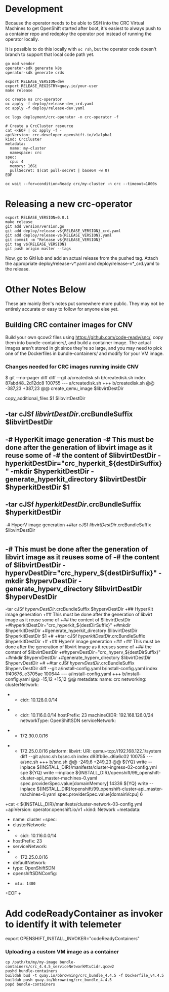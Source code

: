 # Development

Because the operator needs to be able to SSH into the CRC Virtual
Machines to get OpenShift started after boot, it's easiest to always
push to a container repo and redeploy the operator pod instead of
running the operator locally.

It is possible to do this locally with `oc rsh`, but the operator code
doesn't branch to support that local code path yet.

```
go mod vendor
operator-sdk generate k8s
operator-sdk generate crds

export RELEASE_VERSION=dev
export RELEASE_REGISTRY=quay.io/your-user
make release

oc create ns crc-operator
oc apply -f deploy/release-dev_crd.yaml
oc apply -f deploy/release-dev.yaml

oc logs deployment/crc-operator -n crc-operator -f

# Create a CrcCluster resource
cat <<EOF | oc apply -f -
apiVersion: crc.developer.openshift.io/v1alpha1
kind: CrcCluster
metadata:
  name: my-cluster
  namespace: crc
spec:
  cpu: 4
  memory: 16Gi
  pullSecret: $(cat pull-secret | base64 -w 0)
EOF

oc wait --for=condition=Ready crc/my-cluster -n crc --timeout=1800s
```


# Releasing a new crc-operator

```
export RELEASE_VERSION=0.0.1
make release
git add version/version.go
git add deploy/release-v${RELEASE_VERSION}_crd.yaml 
git add deploy/release-v${RELEASE_VERSION}.yaml
git commit -m "Release v${RELEASE_VERSION}"
git tag v${RELEASE_VERSION}
git push origin master --tags
```

Now, go to GitHub and add an actual release from the pushed
tag. Attach the appropriate deploy/release-v*.yaml and
deploy/release-v*_crd.yaml to the release.

# Other Notes Below

These are mainly Ben's notes put somewhere more public. They may not
be entirely accurate or easy to follow for anyone else yet.

## Building CRC container images for CNV

Build your own qcow2 files using https://github.com/code-ready/snc/,
copy them into bundle-containers/, and build a container image. The
actual images aren't stored in git since they're so large, and you may
need to pick one of the Dockerfiles in bundle-containers/ and modify
for your VM image.

### Changes needed for CRC images running inside CNV

$ git --no-pager diff
diff --git a/createdisk.sh b/createdisk.sh
index 87abd48..2d12dc8 100755
--- a/createdisk.sh
+++ b/createdisk.sh
@@ -387,23 +387,23 @@ create_qemu_image $libvirtDestDir
 
 copy_additional_files $1 $libvirtDestDir
 
-tar cJSf $libvirtDestDir.$crcBundleSuffix $libvirtDestDir
-
-# HyperKit image generation
-# This must be done after the generation of libvirt image as it reuse some of
-# the content of $libvirtDestDir
-hyperkitDestDir="crc_hyperkit_${destDirSuffix}"
-mkdir $hyperkitDestDir
-generate_hyperkit_directory $libvirtDestDir $hyperkitDestDir $1
-
-tar cJSf $hyperkitDestDir.$crcBundleSuffix $hyperkitDestDir
-
-# HyperV image generation
+#tar cJSf $libvirtDestDir.$crcBundleSuffix $libvirtDestDir
 #
-# This must be done after the generation of libvirt image as it reuses some of
-# the content of $libvirtDestDir
-hypervDestDir="crc_hyperv_${destDirSuffix}"
-mkdir $hypervDestDir
-generate_hyperv_directory $libvirtDestDir $hypervDestDir
-
-tar cJSf $hypervDestDir.$crcBundleSuffix $hypervDestDir
+## HyperKit image generation
+## This must be done after the generation of libvirt image as it reuse some of
+## the content of $libvirtDestDir
+#hyperkitDestDir="crc_hyperkit_${destDirSuffix}"
+#mkdir $hyperkitDestDir
+#generate_hyperkit_directory $libvirtDestDir $hyperkitDestDir $1
+#
+#tar cJSf $hyperkitDestDir.$crcBundleSuffix $hyperkitDestDir
+#
+## HyperV image generation
+##
+## This must be done after the generation of libvirt image as it reuses some of
+## the content of $libvirtDestDir
+#hypervDestDir="crc_hyperv_${destDirSuffix}"
+#mkdir $hypervDestDir
+#generate_hyperv_directory $libvirtDestDir $hypervDestDir
+#
+#tar cJSf $hypervDestDir.$crcBundleSuffix $hypervDestDir
diff --git a/install-config.yaml b/install-config.yaml
index 1f40676..e3705ae 100644
--- a/install-config.yaml
+++ b/install-config.yaml
@@ -15,12 +15,12 @@ metadata:
   name: crc
 networking:
   clusterNetwork:
-  - cidr: 10.128.0.0/14
+  - cidr: 10.116.0.0/14
     hostPrefix: 23
   machineCIDR: 192.168.126.0/24
   networkType: OpenShiftSDN
   serviceNetwork:
-  - 172.30.0.0/16
+  - 172.25.0.0/16
 platform:
   libvirt:
     URI: qemu+tcp://192.168.122.1/system
diff --git a/snc.sh b/snc.sh
index d93fb6e..d6a6c02 100755
--- a/snc.sh
+++ b/snc.sh
@@ -249,6 +249,23 @@ ${YQ} write --inplace ${INSTALL_DIR}/manifests/cluster-ingress-02-config.yml spe
 ${YQ} write --inplace ${INSTALL_DIR}/openshift/99_openshift-cluster-api_master-machines-0.yaml spec.providerSpec.value[domainMemory] 14336
 ${YQ} write --inplace ${INSTALL_DIR}/openshift/99_openshift-cluster-api_master-machines-0.yaml spec.providerSpec.value[domainVcpu] 6
 
+cat <<EOF > ${INSTALL_DIR}/manifests/cluster-network-03-config.yml
+apiVersion: operator.openshift.io/v1
+kind: Network
+metadata:
+  name: cluster
+spec:
+  clusterNetwork:
+  - cidr: 10.116.0.0/14
+    hostPrefix: 23
+  serviceNetwork:
+  - 172.25.0.0/16
+  defaultNetwork:
+    type: OpenShiftSDN
+    openshiftSDNConfig:
+      mtu: 1400
+EOF
+
 # Add codeReadyContainer as invoker to identify it with telemeter
 export OPENSHIFT_INSTALL_INVOKER="codeReadyContainers"


### Uploading a custom VM image as a container

    cp /path/to/my/my-image bundle-containers/crc_4.4.5_serviceNetworkMtuCidr.qcow2
    pushd bundle-containers
    buildah bud -t quay.io/bbrowning/crc_bundle_4.4.5 -f Dockerfile_v4.4.5
    buildah push quay.io/bbrowning/crc_bundle_4.4.5
    popd bundle-containers

